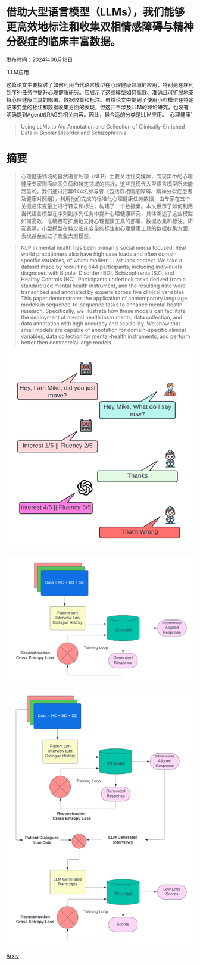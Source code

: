# 借助大型语言模型（LLMs），我们能够更高效地标注和收集双相情感障碍与精神分裂症的临床丰富数据。

发布时间：2024年06月18日

`LLM应用

这篇论文主要探讨了如何利用当代语言模型在心理健康领域的应用，特别是在序列到序列任务中提升心理健康研究。它展示了这些模型如何高效、准确且可扩展地支持心理健康工具的部署、数据收集和标注。虽然论文中提到了使用小型模型在特定临床变量的标注和数据收集方面的表现，但这并不涉及LLM的理论研究，也没有明确提到Agent或RAG的相关内容。因此，最合适的分类是LLM应用。` `心理健康`

> Using LLMs to Aid Annotation and Collection of Clinically-Enriched Data in Bipolar Disorder and Schizophrenia

# 摘要

> 心理健康领域的自然语言处理（NLP）主要关注社交媒体，而现实中的心理健康专家则面临高负荷和特定领域的挑战，这些是现代大型语言模型所未能涵盖的。我们通过招募644名参与者（包括双相情感障碍、精神分裂症患者及健康对照组），利用他们完成的标准化心理健康任务数据，由专家在五个关键临床变量上进行转录和标注，构建了一个数据集。本文展示了如何利用当代语言模型在序列到序列任务中提升心理健康研究，具体阐述了这些模型如何高效、准确且可扩展地支持心理健康工具的部署、数据收集和标注。研究表明，小型模型在特定临床变量的标注和心理健康工具的数据收集方面，表现甚至超过了商业大型模型。

> NLP in mental health has been primarily social media focused. Real world practitioners also have high case loads and often domain specific variables, of which modern LLMs lack context. We take a dataset made by recruiting 644 participants, including individuals diagnosed with Bipolar Disorder (BD), Schizophrenia (SZ), and Healthy Controls (HC). Participants undertook tasks derived from a standardized mental health instrument, and the resulting data were transcribed and annotated by experts across five clinical variables. This paper demonstrates the application of contemporary language models in sequence-to-sequence tasks to enhance mental health research. Specifically, we illustrate how these models can facilitate the deployment of mental health instruments, data collection, and data annotation with high accuracy and scalability. We show that small models are capable of annotation for domain-specific clinical variables, data collection for mental-health instruments, and perform better then commercial large models.

![借助大型语言模型（LLMs），我们能够更高效地标注和收集双相情感障碍与精神分裂症的临床丰富数据。](../../../paper_images/2406.12687/spirit.png)

![借助大型语言模型（LLMs），我们能够更高效地标注和收集双相情感障碍与精神分裂症的临床丰富数据。](../../../paper_images/2406.12687/interviewer.png)

![借助大型语言模型（LLMs），我们能够更高效地标注和收集双相情感障碍与精神分裂症的临床丰富数据。](../../../paper_images/2406.12687/chained.png)

[Arxiv](https://arxiv.org/abs/2406.12687)